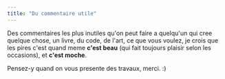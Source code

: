 ```yaml
---
title: "Du commentaire utile"
---
```


Des commentaires les plus inutiles qu'on peut faire a quelqu'un qui cree
quelque chose, un livre, du code, de l'art, ce que vous voulez, je crois que
les pires c'est quand meme **c'est beau** (qui fait toujours plaisir selon les
occasions), et **c'est moche**.

Pensez-y quand on vous presente des travaux, merci. :)

